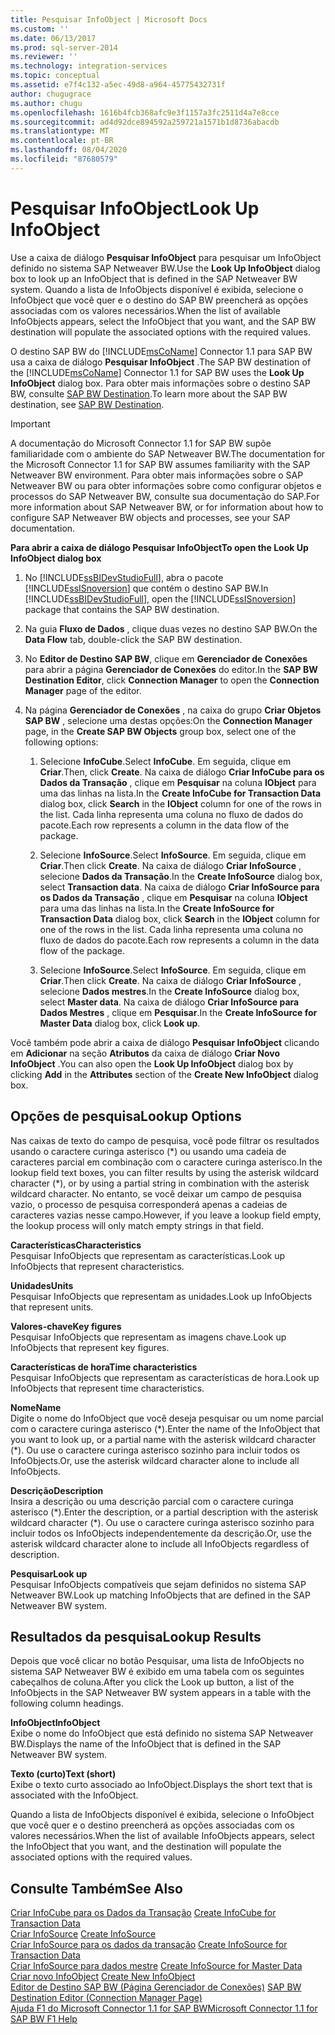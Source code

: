 ```yaml
---
title: Pesquisar InfoObject | Microsoft Docs
ms.custom: ''
ms.date: 06/13/2017
ms.prod: sql-server-2014
ms.reviewer: ''
ms.technology: integration-services
ms.topic: conceptual
ms.assetid: e7f4c132-a5ec-49d8-a964-45775432731f
author: chugugrace
ms.author: chugu
ms.openlocfilehash: 1616b4fcb368afc9e3f1157a3fc2511d4a7e8cce
ms.sourcegitcommit: ad4d92dce894592a259721a1571b1d8736abacdb
ms.translationtype: MT
ms.contentlocale: pt-BR
ms.lasthandoff: 08/04/2020
ms.locfileid: "87680579"
---
```

# <a name="look-up-infoobject"></a><span data-ttu-id="8f90b-102">Pesquisar InfoObject</span><span class="sxs-lookup"><span data-stu-id="8f90b-102">Look Up InfoObject</span></span>
  <span data-ttu-id="8f90b-103">Use a caixa de diálogo **Pesquisar InfoObject** para pesquisar um InfoObject definido no sistema SAP Netweaver BW.</span><span class="sxs-lookup"><span data-stu-id="8f90b-103">Use the **Look Up InfoObject** dialog box to look up an InfoObject that is defined in the SAP Netweaver BW system.</span></span> <span data-ttu-id="8f90b-104">Quando a lista de InfoObjects disponível é exibida, selecione o InfoObject que você quer e o destino do SAP BW preencherá as opções associadas com os valores necessários.</span><span class="sxs-lookup"><span data-stu-id="8f90b-104">When the list of available InfoObjects appears, select the InfoObject that you want, and the SAP BW destination will populate the associated options with the required values.</span></span>  
  
 <span data-ttu-id="8f90b-105">O destino SAP BW do [!INCLUDE[msCoName](../../includes/msconame-md.md)] Connector 1.1 para SAP BW usa a caixa de diálogo **Pesquisar InfoObject** .</span><span class="sxs-lookup"><span data-stu-id="8f90b-105">The SAP BW destination of the [!INCLUDE[msCoName](../../includes/msconame-md.md)] Connector 1.1 for SAP BW uses the **Look Up InfoObject** dialog box.</span></span> <span data-ttu-id="8f90b-106">Para obter mais informações sobre o destino SAP BW, consulte [SAP BW Destination](sap-bw-destination.md).</span><span class="sxs-lookup"><span data-stu-id="8f90b-106">To learn more about the SAP BW destination, see [SAP BW Destination](sap-bw-destination.md).</span></span>  
  
> [!IMPORTANT]  
>  <span data-ttu-id="8f90b-107">A documentação do Microsoft Connector 1.1 for SAP BW supõe familiaridade com o ambiente do SAP Netweaver BW.</span><span class="sxs-lookup"><span data-stu-id="8f90b-107">The documentation for the Microsoft Connector 1.1 for SAP BW assumes familiarity with the SAP Netweaver BW environment.</span></span> <span data-ttu-id="8f90b-108">Para obter mais informações sobre o SAP Netweaver BW ou para obter informações sobre como configurar objetos e processos do SAP Netweaver BW, consulte sua documentação do SAP.</span><span class="sxs-lookup"><span data-stu-id="8f90b-108">For more information about SAP Netweaver BW, or for information about how to configure SAP Netweaver BW objects and processes, see your SAP documentation.</span></span>  
  
 <span data-ttu-id="8f90b-109">**Para abrir a caixa de diálogo Pesquisar InfoObject**</span><span class="sxs-lookup"><span data-stu-id="8f90b-109">**To open the Look Up InfoObject dialog box**</span></span>  
  
1.  <span data-ttu-id="8f90b-110">No [!INCLUDE[ssBIDevStudioFull](../../includes/ssbidevstudiofull-md.md)], abra o pacote [!INCLUDE[ssISnoversion](../../includes/ssisnoversion-md.md)] que contém o destino SAP BW.</span><span class="sxs-lookup"><span data-stu-id="8f90b-110">In [!INCLUDE[ssBIDevStudioFull](../../includes/ssbidevstudiofull-md.md)], open the [!INCLUDE[ssISnoversion](../../includes/ssisnoversion-md.md)] package that contains the SAP BW destination.</span></span>  
  
2.  <span data-ttu-id="8f90b-111">Na guia **Fluxo de Dados** , clique duas vezes no destino SAP BW.</span><span class="sxs-lookup"><span data-stu-id="8f90b-111">On the **Data Flow** tab, double-click the SAP BW destination.</span></span>  
  
3.  <span data-ttu-id="8f90b-112">No **Editor de Destino SAP BW**, clique em **Gerenciador de Conexões** para abrir a página **Gerenciador de Conexões** do editor.</span><span class="sxs-lookup"><span data-stu-id="8f90b-112">In the **SAP BW Destination Editor**, click **Connection Manager** to open the **Connection Manager** page of the editor.</span></span>  
  
4.  <span data-ttu-id="8f90b-113">Na página **Gerenciador de Conexões** , na caixa do grupo **Criar Objetos SAP BW** , selecione uma destas opções:</span><span class="sxs-lookup"><span data-stu-id="8f90b-113">On the **Connection Manager** page, in the **Create SAP BW Objects** group box, select one of the following options:</span></span>  
  
    1.  <span data-ttu-id="8f90b-114">Selecione **InfoCube**.</span><span class="sxs-lookup"><span data-stu-id="8f90b-114">Select **InfoCube**.</span></span> <span data-ttu-id="8f90b-115">Em seguida, clique em **Criar**.</span><span class="sxs-lookup"><span data-stu-id="8f90b-115">Then, click **Create**.</span></span> <span data-ttu-id="8f90b-116">Na caixa de diálogo **Criar InfoCube para os Dados da Transação** , clique em **Pesquisar** na coluna **IObject** para uma das linhas na lista.</span><span class="sxs-lookup"><span data-stu-id="8f90b-116">In the **Create InfoCube for Transaction Data** dialog box, click **Search** in the **IObject** column for one of the rows in the list.</span></span> <span data-ttu-id="8f90b-117">Cada linha representa uma coluna no fluxo de dados do pacote.</span><span class="sxs-lookup"><span data-stu-id="8f90b-117">Each row represents a column in the data flow of the package.</span></span>  
  
    2.  <span data-ttu-id="8f90b-118">Selecione **InfoSource**.</span><span class="sxs-lookup"><span data-stu-id="8f90b-118">Select **InfoSource**.</span></span> <span data-ttu-id="8f90b-119">Em seguida, clique em **Criar**.</span><span class="sxs-lookup"><span data-stu-id="8f90b-119">Then click **Create**.</span></span> <span data-ttu-id="8f90b-120">Na caixa de diálogo **Criar InfoSource** , selecione **Dados da Transação**.</span><span class="sxs-lookup"><span data-stu-id="8f90b-120">In the **Create InfoSource** dialog box, select **Transaction data**.</span></span> <span data-ttu-id="8f90b-121">Na caixa de diálogo **Criar InfoSource para os Dados da Transação** , clique em **Pesquisar** na coluna **IObject** para uma das linhas na lista.</span><span class="sxs-lookup"><span data-stu-id="8f90b-121">In the **Create InfoSource for Transaction Data** dialog box, click **Search** in the **IObject** column for one of the rows in the list.</span></span> <span data-ttu-id="8f90b-122">Cada linha representa uma coluna no fluxo de dados do pacote.</span><span class="sxs-lookup"><span data-stu-id="8f90b-122">Each row represents a column in the data flow of the package.</span></span>  
  
    3.  <span data-ttu-id="8f90b-123">Selecione **InfoSource**.</span><span class="sxs-lookup"><span data-stu-id="8f90b-123">Select **InfoSource**.</span></span> <span data-ttu-id="8f90b-124">Em seguida, clique em **Criar**.</span><span class="sxs-lookup"><span data-stu-id="8f90b-124">Then click **Create**.</span></span> <span data-ttu-id="8f90b-125">Na caixa de diálogo **Criar InfoSource** , selecione **Dados mestres**.</span><span class="sxs-lookup"><span data-stu-id="8f90b-125">In the **Create InfoSource** dialog box, select **Master data**.</span></span> <span data-ttu-id="8f90b-126">Na caixa de diálogo **Criar InfoSource para Dados Mestres** , clique em **Pesquisar**.</span><span class="sxs-lookup"><span data-stu-id="8f90b-126">In the **Create InfoSource for Master Data** dialog box, click **Look up**.</span></span>  
  
 <span data-ttu-id="8f90b-127">Você também pode abrir a caixa de diálogo **Pesquisar InfoObject** clicando em **Adicionar** na seção **Atributos** da caixa de diálogo **Criar Novo InfoObject** .</span><span class="sxs-lookup"><span data-stu-id="8f90b-127">You can also open the **Look Up InfoObject** dialog box by clicking **Add** in the **Attributes** section of the **Create New InfoObject** dialog box.</span></span>  
  
## <a name="lookup-options"></a><span data-ttu-id="8f90b-128">Opções de pesquisa</span><span class="sxs-lookup"><span data-stu-id="8f90b-128">Lookup Options</span></span>  
 <span data-ttu-id="8f90b-129">Nas caixas de texto do campo de pesquisa, você pode filtrar os resultados usando o caractere curinga asterisco (\*) ou usando uma cadeia de caracteres parcial em combinação com o caractere curinga asterisco.</span><span class="sxs-lookup"><span data-stu-id="8f90b-129">In the lookup field text boxes, you can filter results by using the asterisk wildcard character (\*), or by using a partial string in combination with the asterisk wildcard character.</span></span> <span data-ttu-id="8f90b-130">No entanto, se você deixar um campo de pesquisa vazio, o processo de pesquisa corresponderá apenas a cadeias de caracteres vazias nesse campo.</span><span class="sxs-lookup"><span data-stu-id="8f90b-130">However, if you leave a lookup field empty, the lookup process will only match empty strings in that field.</span></span>  
  
 <span data-ttu-id="8f90b-131">**Características**</span><span class="sxs-lookup"><span data-stu-id="8f90b-131">**Characteristics**</span></span>  
 <span data-ttu-id="8f90b-132">Pesquisar InfoObjects que representam as características.</span><span class="sxs-lookup"><span data-stu-id="8f90b-132">Look up InfoObjects that represent characteristics.</span></span>  
  
 <span data-ttu-id="8f90b-133">**Unidades**</span><span class="sxs-lookup"><span data-stu-id="8f90b-133">**Units**</span></span>  
 <span data-ttu-id="8f90b-134">Pesquisar InfoObjects que representam as unidades.</span><span class="sxs-lookup"><span data-stu-id="8f90b-134">Look up InfoObjects that represent units.</span></span>  
  
 <span data-ttu-id="8f90b-135">**Valores-chave**</span><span class="sxs-lookup"><span data-stu-id="8f90b-135">**Key figures**</span></span>  
 <span data-ttu-id="8f90b-136">Pesquisar InfoObjects que representam as imagens chave.</span><span class="sxs-lookup"><span data-stu-id="8f90b-136">Look up InfoObjects that represent key figures.</span></span>  
  
 <span data-ttu-id="8f90b-137">**Características de hora**</span><span class="sxs-lookup"><span data-stu-id="8f90b-137">**Time characteristics**</span></span>  
 <span data-ttu-id="8f90b-138">Pesquisar InfoObjects que representam as características de hora.</span><span class="sxs-lookup"><span data-stu-id="8f90b-138">Look up InfoObjects that represent time characteristics.</span></span>  
  
 <span data-ttu-id="8f90b-139">**Nome**</span><span class="sxs-lookup"><span data-stu-id="8f90b-139">**Name**</span></span>  
 <span data-ttu-id="8f90b-140">Digite o nome do InfoObject que você deseja pesquisar ou um nome parcial com o caractere curinga asterisco (\*).</span><span class="sxs-lookup"><span data-stu-id="8f90b-140">Enter the name of the InfoObject that you want to look up, or a partial name with the asterisk wildcard character (\*).</span></span> <span data-ttu-id="8f90b-141">Ou use o caractere curinga asterisco sozinho para incluir todos os InfoObjects.</span><span class="sxs-lookup"><span data-stu-id="8f90b-141">Or, use the asterisk wildcard character alone to include all InfoObjects.</span></span>  
  
 <span data-ttu-id="8f90b-142">**Descrição**</span><span class="sxs-lookup"><span data-stu-id="8f90b-142">**Description**</span></span>  
 <span data-ttu-id="8f90b-143">Insira a descrição ou uma descrição parcial com o caractere curinga asterisco (\*).</span><span class="sxs-lookup"><span data-stu-id="8f90b-143">Enter the description, or a partial description with the asterisk wildcard character (\*).</span></span> <span data-ttu-id="8f90b-144">Ou use o caractere curinga asterisco sozinho para incluir todos os InfoObjects independentemente da descrição.</span><span class="sxs-lookup"><span data-stu-id="8f90b-144">Or, use the asterisk wildcard character alone to include all InfoObjects regardless of description.</span></span>  
  
 <span data-ttu-id="8f90b-145">**Pesquisar**</span><span class="sxs-lookup"><span data-stu-id="8f90b-145">**Look up**</span></span>  
 <span data-ttu-id="8f90b-146">Pesquisar InfoObjects compatíveis que sejam definidos no sistema SAP Netweaver BW.</span><span class="sxs-lookup"><span data-stu-id="8f90b-146">Look up matching InfoObjects that are defined in the SAP Netweaver BW system.</span></span>  
  
## <a name="lookup-results"></a><span data-ttu-id="8f90b-147">Resultados da pesquisa</span><span class="sxs-lookup"><span data-stu-id="8f90b-147">Lookup Results</span></span>  
 <span data-ttu-id="8f90b-148">Depois que você clicar no botão Pesquisar, uma lista de InfoObjects no sistema SAP Netweaver BW é exibido em uma tabela com os seguintes cabeçalhos de coluna.</span><span class="sxs-lookup"><span data-stu-id="8f90b-148">After you click the Look up button, a list of the InfoObjects in the SAP Netweaver BW system appears in a table with the following column headings.</span></span>  
  
 <span data-ttu-id="8f90b-149">**InfoObject**</span><span class="sxs-lookup"><span data-stu-id="8f90b-149">**InfoObject**</span></span>  
 <span data-ttu-id="8f90b-150">Exibe o nome do InfoObject que está definido no sistema SAP Netweaver BW.</span><span class="sxs-lookup"><span data-stu-id="8f90b-150">Displays the name of the InfoObject that is defined in the SAP Netweaver BW system.</span></span>  
  
 <span data-ttu-id="8f90b-151">**Texto (curto)**</span><span class="sxs-lookup"><span data-stu-id="8f90b-151">**Text (short)**</span></span>  
 <span data-ttu-id="8f90b-152">Exibe o texto curto associado ao InfoObject.</span><span class="sxs-lookup"><span data-stu-id="8f90b-152">Displays the short text that is associated with the InfoObject.</span></span>  
  
 <span data-ttu-id="8f90b-153">Quando a lista de InfoObjects disponível é exibida, selecione o InfoObject que você quer e o destino preencherá as opções associadas com os valores necessários.</span><span class="sxs-lookup"><span data-stu-id="8f90b-153">When the list of available InfoObjects appears, select the InfoObject that you want, and the destination will populate the associated options with the required values.</span></span>  
  
## <a name="see-also"></a><span data-ttu-id="8f90b-154">Consulte Também</span><span class="sxs-lookup"><span data-stu-id="8f90b-154">See Also</span></span>  
 <span data-ttu-id="8f90b-155">[Criar InfoCube para os Dados da Transação](create-infocube-for-transaction-data.md) </span><span class="sxs-lookup"><span data-stu-id="8f90b-155">[Create InfoCube for Transaction Data](create-infocube-for-transaction-data.md) </span></span>  
 <span data-ttu-id="8f90b-156">[Criar InfoSource](create-infosource.md) </span><span class="sxs-lookup"><span data-stu-id="8f90b-156">[Create InfoSource](create-infosource.md) </span></span>  
 <span data-ttu-id="8f90b-157">[Criar InfoSource para os dados da transação](create-infosource-for-transaction-data.md) </span><span class="sxs-lookup"><span data-stu-id="8f90b-157">[Create InfoSource for Transaction Data](create-infosource-for-transaction-data.md) </span></span>  
 <span data-ttu-id="8f90b-158">[Criar InfoSource para dados mestre](create-infosource-for-master-data.md) </span><span class="sxs-lookup"><span data-stu-id="8f90b-158">[Create InfoSource for Master Data](create-infosource-for-master-data.md) </span></span>  
 <span data-ttu-id="8f90b-159">[Criar novo InfoObject](create-new-infoobject.md) </span><span class="sxs-lookup"><span data-stu-id="8f90b-159">[Create New InfoObject](create-new-infoobject.md) </span></span>  
 <span data-ttu-id="8f90b-160">[Editor de Destino SAP BW &#40;Página Gerenciador de Conexões&#41;](sap-bw-destination-editor-connection-manager-page.md) </span><span class="sxs-lookup"><span data-stu-id="8f90b-160">[SAP BW Destination Editor &#40;Connection Manager Page&#41;](sap-bw-destination-editor-connection-manager-page.md) </span></span>  
 [<span data-ttu-id="8f90b-161">Ajuda F1 do Microsoft Connector 1.1 for SAP BW</span><span class="sxs-lookup"><span data-stu-id="8f90b-161">Microsoft Connector 1.1 for SAP BW F1 Help</span></span>](../microsoft-connector-for-sap-bw-f1-help.md)  
  
  
